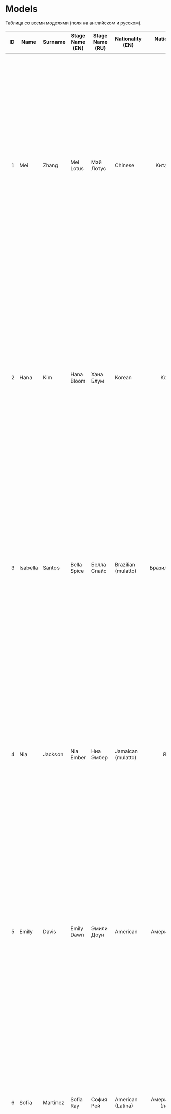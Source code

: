 # Models

Таблица со всеми моделями (поля на английском и русском).

| ID | Name | Surname | Stage Name (EN) | Stage Name (RU) | Nationality (EN) | Nationality (RU) | Age | Height (cm) | Body Type (EN) | Body Type (RU) | Measurements | Features (EN) | Features (RU) | Style (EN) | Style (RU) | Hobbies (EN) | Hobbies (RU) | Face Style (EN) | Face Style (RU) | Bio (EN) | Bio (RU) |
|---:|---|---|---|---|---|---:|---:|---:|---|---|---|---|---|---|---|---|---|---|---|---|---|
| 1 | Mei | Zhang | Mei Lotus | Мэй Лотус | Chinese | Китайская | 23 | 170 | Slim | Стройная | 98/60/88 | Freckles on the nose | Веснушки на носу | Minimalism | Минимализм | Surfing, yoga | Сёрфинг, йога | Minimalist style, almond-shaped eyes | Минималистичный стиль, миндалевидные глаза | Born in Shanghai, Mei Lotus grew up near the coast, where she fell in love with surfing. Her minimalist fashion sense reflects her calm personality and Zen-inspired lifestyle. She often practices yoga at sunrise, believing it balances her energy for modeling and life. Her freckles, considered unusual in Chinese beauty standards, became her signature charm, symbolizing her individuality. | Родившаяся в Шанхае, Мэй Лотус выросла у моря, где влюбилась в серфинг. Её минималистичный стиль отражает спокойствие и дзен-философию жизни. На рассвете она часто практикует йогу, веря, что это наполняет её энергией для подиума и жизни. Веснушки, редкие для китайских стандартов красоты, стали её визитной карточкой и символом уникальности. |
| 2 | Hana | Kim | Hana Bloom | Хана Блум | Korean | Корейка | 21 | 168 | Hourglass | Фигура 'песочные часы' | 85/59/90 | Small wrist tattoo | Тонкая татуировка на запястье | K-pop, street fashion | K-pop, уличная мода | K-pop dance, photography | K-pop, фотография | K-pop style, soft facial features | K-pop стиль, мягкие черты лица | Coming from Seoul, Hana Bloom embodies the modern Korean wave. Her passion for K-pop dancing and street fashion quickly drew attention in the modeling industry. Always with a camera in hand, she documents her travels and performances, sharing her world with fans. Her delicate wrist tattoo represents "Bloom," a constant reminder to grow and shine. | Родом из Сеула, Хана Блум олицетворяет современную корейскую волну. Её любовь к K-pop танцам и уличной моде быстро привлекла внимание модельного мира. Всегда с камерой в руках, она запечатлевает свои путешествия и выступления, делясь ими с поклонниками. Тонкая татуировка на запястье с надписью "Bloom" напоминает ей всегда расти и сиять. |
| 3 | Isabella | Santos | Bella Spice | Белла Спайс | Brazilian (mulatto) | Бразильянка | 26 | 175 | Athletic | Атлетическая | 92/62/92 | Eyebrow piercing | Пирсинг брови | Exotic, boho | Экзотический, бохо | Samba dancing, traveling | Самба, путешествия | Exotic style, full lips | Экзотичный стиль, полные губы | Bella Spice was born in Rio de Janeiro, surrounded by samba rhythms and carnival colors. Her piercing and bohemian outfits reflect her fearless spirit. She travels extensively, seeking new cultures to inspire her exotic style. On stage, her samba dance performances combine strength and grace, making her a symbol of Brazilian vibrancy. | Белла Спайс родилась в Рио-де-Жанейро среди ритмов самбы и красок карнавала. Её пирсинг и бохо-образы отражают дерзкий дух. Она много путешествует, черпая вдохновение для экзотического стиля. На сцене её танцы самбы соединяют силу и изящество, превращая её в символ бразильской яркости. |
| 4 | Nia | Jackson | Nia Ember | Ниа Эмбер | Jamaican (mulatto) | Ямайка | 24 | 172 | Hourglass | Фигура 'песочные часы' | 86/61/91 | Mole on the cheek | Родинка на щеке | Streetwear, sports | Стритвир, спортивный | Skateboarding, music | Скейтбординг, музыка | Street style, defined cheekbones | Стрит-стиль, чётко очерченные скулы | From Kingston, Nia Ember grew up with music and skateboards on the streets of Jamaica. Her streetwear style represents freedom and rebellion. The mole on her cheek, once a childhood insecurity, is now her beauty mark in campaigns worldwide. Her nickname "Ember" reflects her fiery energy that ignites passion wherever she goes. | Из Кингстона, Ниа Эмбер выросла среди музыки и скейтбордов на улицах Ямайки. Её стиль стритвира олицетворяет свободу и бунт. Родинка на щеке, некогда её комплекс, теперь стала визитной чертой в мировых кампаниях. Её сценическое имя "Ember" символизирует огненную энергию, зажигающую сердца вокруг. |
| 5 | Emily | Davis | Emily Dawn | Эмили Доун | American | Американка | 27 | 178 | Slim | Стройная | 80/58/86 | Light freckles | Лёгкие веснушки | Classic, preppy | Классика, преппи | Horse riding, reading | Конный спорт, чтение | Classic style, blue eyes | Классический стиль, голубые глаза | Born in Boston, Emily Dawn grew up riding horses on her family's farm. With a love for literature, she often blends classic elegance into her modeling work. Her freckles give her a natural charm, making her stand out in haute couture shows. She believes each dawn is a new beginning, hence her stage name. | Родом из Бостона, Эмили Доун выросла среди лошадей на ферме своей семьи. Её любовь к литературе отражается в классической элегантности образов. Веснушки придают естественное очарование, выделяя её даже на подиумах высокой моды. Она верит, что каждый рассвет — это новое начало, что и дало ей сценическое имя. |
| 6 | Sofia | Martinez | Sofia Ray | София Рей | American (Latina) | Американка (латино) | 25 | 174 | Hourglass | Фигура 'песочные часы' | 93/63/93 | Long eyelashes | Длинные ресницы | Glamour, evening fashion | Гламур, вечерняя мода | Latin dances, cooking | Латино танцы, кулинария | Glamorous style, long eyelashes | Гламурный стиль, длинные ресницы | Sofia Ray, with roots in Miami and Latin heritage, combines glamour with passion. Known for her glamorous red-carpet looks, she also loves to cook traditional Latin dishes for friends. Her long eyelashes became her signature feature, often emphasized in beauty campaigns. Dance and elegance define her artistic journey. | София Рей, родившаяся в Майами с латиноамериканскими корнями, сочетает гламур и страсть. Известная своими эффектными нарядами на красной дорожке, она любит готовить традиционные латиноамериканские блюда для друзей. Длинные ресницы стали её фирменной чертой, часто подчёркиваемой в бьюти-кампаниях. Танец и элегантность определяют её творческий путь. |
| 7 | Clara | Muller | Clara Mist | Клара Мист | German | Немка | 22 | 176 | Slim | Стройная | 91/59/87 | High cheekbones | Высокие скулы | Scandinavian minimalism | Скандинавский минимализм | Cycling, interior design | Велоспорт, дизайн интерьеров | Scandinavian style, light eyebrows | Скандинавский стиль, светлые брови | From Munich, Clara Mist represents the harmony of Scandinavian minimalism and German precision. Passionate about cycling through the Alps, she also designs modern interiors in her free time. Her high cheekbones and serene aura make her a muse for minimalist fashion brands. She believes in beauty through simplicity. | Родом из Мюнхена, Клара Мист сочетает скандинавский минимализм и немецкую точность. Она увлекается велопоездками по Альпам и создаёт современные интерьеры в свободное время. Высокие скулы и спокойное излучение сделали её музой для брендов минимализма. Она верит в красоту через простоту. |
| 8 | Olivia | Rossi | Olivia Shine | Оливия Шайн | Italian | Итальянка | 28 | 171 | Athletic | Атлетическая | 84/61/89 | Shoulder tattoo | Татуировка на плече | Elegant, haute couture | Изысканный, высокая мода | Winemaking, painting | Виноделие, живопись | Elegant style, expressive eyes | Изысканный стиль, выразительные глаза | Olivia Shine was born in Florence, the cradle of Renaissance art. She studied painting before turning to fashion, carrying elegance from canvas to runway. Her tattoo on the shoulder symbolizes strength and independence. Known for her refined style, she is often the face of Italian haute couture. | Оливия Шайн родилась во Флоренции, колыбели искусства Ренессанса. Она изучала живопись, прежде чем прийти в моду, перенося элегантность с холста на подиум. Татуировка на плече символизирует силу и независимость. Её изысканный стиль сделал её лицом итальянской высокой моды. |
| 9 | Eva | Kozlova | Eva Star | Ева Стар | Ukrainian | Украинка | 20 | 173 | Slim | Стройная | 83/60/88 | Dimples on cheeks | Ямочки на щеках | Romantic, boho | Романтичный, бохо | Embroidery, ballroom dancing | Вышивка, бальные танцы | Romantic style, delicate facial features | Романтический стиль, нежные черты лица | Eva Star grew up in Kyiv, surrounded by Ukrainian traditions. She loves embroidery, which she sees as a way of connecting with her ancestors. Ballroom dancing taught her grace and confidence, making her shine in romantic fashion. Her dimples and soft aura gave her the nickname "Star" - a light in every room. | Ева Стар выросла в Киеве среди украинских традиций. Она любит вышивку, считая её связью с предками. Бальные танцы подарили ей грацию и уверенность, благодаря чему она сияет в романтических образах. Ямочки на щеках и нежная аура дали ей прозвище "Звезда" — свет в каждом помещении. |
| 10 | Lily | Dupont | Lily Rose | Лили Роуз | French | Француженка | 29 | 177 | Hourglass | Фигура 'песочные часы' | 85/62/90 | Mole above the lip | Родинка над губой | Parisian chic, classic | Парижский шик, классика | Perfumery, ballet | Парфюмерия, балет | Parisian chic, graceful oval face | Парижский шик, изящное овальное лицо | From Paris, Lily Rose embodies Parisian chic. A ballet dancer in her youth, she carries grace in every step on the runway. Her fascination with perfumery led her to create her own fragrance line. The beauty mark above her lip became her timeless signature, reminiscent of classic French icons. | Из Парижа, Лили Роуз олицетворяет парижский шик. В юности она занималась балетом, и её грация чувствуется в каждом движении на подиуме. Увлечение парфюмерией вдохновило её создать собственную линию ароматов. Родинка над губой стала её фирменной чертой, напоминающей об иконах французской классики. |
